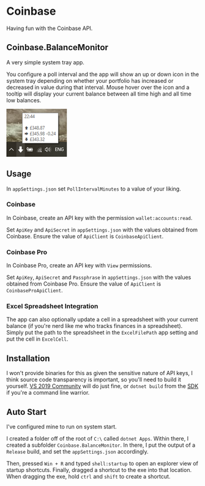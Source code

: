 # Coinbase

Having fun with the Coinbase API.

## Coinbase.BalanceMonitor

A very simple system tray app.

You configure a poll interval and the app will show an up or down icon in the system tray depending on whether your portfolio has increased or decreased in value during that interval. 
Mouse hover over the icon and a tooltip will display your current balance between all time high and all time low balances.

![Tray screenshot](https://github.com/stevehjohn/Coinbase/blob/master/assets/tray-shot.png)

## Usage

In `appSettings.json` set `PollIntervalMinutes` to a value of your liking.

### Coinbase

In Coinbase, create an API key with the permission `wallet:accounts:read`.

Set `ApiKey` and `ApiSecret` in `appSettings.json` with the values obtained from Coinbase. Ensure the value of `ApiClient` is `CoinbaseApiClient`.

### Coinbase Pro

In Coinbase Pro, create an API key with `View` permissions.

Set `ApiKey`, `ApiSecret` and `Passphrase` in `appSettings.json` with the values obtained from Coinbase Pro. Ensure the value of `ApiClient` is `CoinbaseProApiClient`.

### Excel Spreadsheet Integration

The app can also optionally update a cell in a spreadsheet with your current balance (if you're nerd like me who tracks finances in a spreadsheet). Simply put the path to the spreadsheet in the `ExcelFilePath` app setting and put the cell in `ExcelCell`.

## Installation

I won't provide binaries for this as given the sensitive nature of API keys, I think source code transparency is important, so you'll need to build it yourself. [VS 2019 Community](https://visualstudio.microsoft.com/vs/community/) will do just fine, or `dotnet build` from the [SDK](https://dotnet.microsoft.com/download) if you're a command line warrior.

## Auto Start

I've configured mine to run on system start.

I created a folder off of the root of `C:\` called `dotnet Apps`. Within there, I created a subfolder `Coinbase.BalanceMonitor`. In there, I put the output of a `Release` build, and set the `appSettings.json` accordingly.

Then, pressed `Win + R` and typed `shell:startup` to open an explorer view of startup shortcuts. Finally, dragged a shortcut to the exe into that location. When dragging the exe, hold `ctrl` and `shift` to create a shortcut.